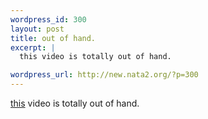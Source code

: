 ```yaml
--- 
wordpress_id: 300
layout: post
title: out of hand.
excerpt: |
  this video is totally out of hand.

wordpress_url: http://new.nata2.org/?p=300
---
```

<a href="http://nata2.info/humor/chin2.mpeg">this</a> video is totally out of hand.
